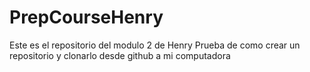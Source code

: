 # PrepCourseHenry
Este es el repositorio del modulo 2 de Henry
Prueba de como crear un repositorio  y clonarlo desde github a mi computadora
